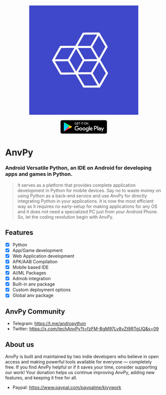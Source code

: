 <p align="center">
  <img src="https://github.com/techAnvPy/AnvPy/blob/main/icon.jpg?raw=true" width="350" title="hover text">
</p>
<p align="center">
  <a href="https://play.google.com/store/apps/details?id=org.python.adp&pcampaignid=web_share">
    <img src="https://github.com/techAnvPy/AnvPy/blob/main/play.png?raw=true" width="150" title="hover text">
  </a>
</p>

# AnvPy
### **Android Versatile Python, an IDE on Android for developing apps and games in Python.**
> It serves as a platform that provides complete application development in Python for mobile devices. Say no to waste money on using Python as a back-end service and use AnvPy for directly integrating Python in your applications. It is now the most efficient way as it requires no early-setup for making applications for any OS and it does not need a specialized PC just from your Android Phone. So, let the coding revolution begin with AnvPy.

## Features
- [x] Python
- [x] App/Game development
- [x] Web Application development
- [x] APK/AAB Compilation
- [x] Mobile based IDE
- [x] AI/ML Packages
- [x] Admob integration
- [x] Built-in anv package
- [x] Custom deployment options
- [x] Global anv package
## AnvPy Community
- Telegram: https://t.me/andropython
- Twitter: https://x.com/techAnvPy?t=fzFM-BgM97Lv8vZt9RTgUQ&s=09
## About us
AnvPy is built and maintained by two indie developers who believe in open access and making powerful tools available for everyone — completely free.
If you find AnvPy helpful or if it saves your time, consider supporting our work! Your donation helps us continue improving AnvPy, adding new features, and keeping it free for all.
- Paypal: https://www.paypal.com/paypalme/kivywork
